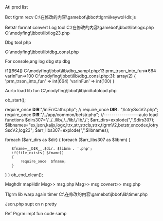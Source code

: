 Ati prod  list



Bot tlgrm recv
C:\在修改的内容\gamebot\jbbot\tlgrm\keywoHdlr.js

Betstr format convert
Log tool 
 C:\在修改的内容\gamebot\jbbot\lib\logx.php
C:\modyfing\jbbot\lib\log23.php

Dbg tool php

C:\modyfing\jbbot\lib\dbg_consl.php

For console,ang log dbg stp dbg




f1([664]) C:\modyfing\jbbot\lib\dbg_sampl.php:13
prm_trson_into_fun=>664
varInFun=>100
C:\modyfing\jbbot\lib\dbg_consl.php:31:
array(2) {
  'prm_trson_into_fun' =>
  int(664)
  'varInFun' =>
  int(100)
}


 Aurto load lib fun
C:\modyfing\jbbot\lib\iniAutoload.php


ob_start();

require_once __DIR__."/iniErrCathr.php";
//  require_once __DIR__ . "/lotrySscV2.php";
require_once __DIR__."/../app/common/betstr.php";
//------------------auto load functions
$dirs307='/../../lib/,/../lib/,/lib/,/';
$arr_dirs=explode(",",$dirs307);
$libnames="ex,json,kaijx,logx,ltrx,str,strcls,strx,tlgrmV2,betstr,encodex,lotrySscV2,log23";
$arr_libs307=explode(",",$libnames);

foreach ($arr_dirs as $dir) {
   foreach ($arr_libs307 as $libnm) {

       $fname=__DIR__.$dir. $libnm . '.php';
       if(file_exists( $fname))
       {
           require_once  $fname;
       }

   }
}
ob_end_clean();


Msghdlr mapHdlr
Msg>> msg.php
Msg>> msg covnert>> msg.php

Tlgrm lib warp again
timer
C:\在修改的内容\gamebot\jbbot\lib\timer.php

Json.php   supt cn n pretty


Ref
Prgrm impt fun  code samp

